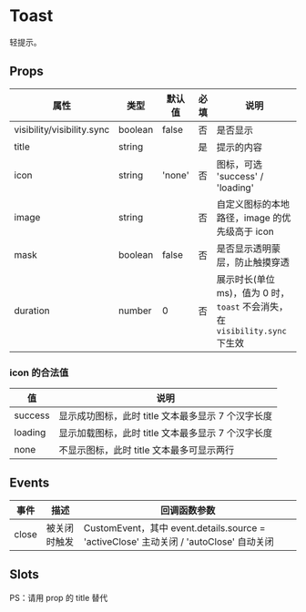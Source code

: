 # Toast

轻提示。

## Props

| 属性                       | 类型    | 默认值 | 必填 | 说明                                                                        |
| -------------------------- | ------- | ------ | ---- | --------------------------------------------------------------------------- |
| visibility/visibility.sync | boolean | false  | 否   | 是否显示                                                                    |
| title                      | string  |        | 是   | 提示的内容                                                                  |
| icon                       | string  | 'none' | 否   | 图标，可选 'success' / 'loading'                                            |
| image                      | string  |        | 否   | 自定义图标的本地路径，image 的优先级高于 icon                               |
| mask                       | boolean | false  | 否   | 是否显示透明蒙层，防止触摸穿透                                              |
| duration                   | number  | 0      | 否   | 展示时长(单位 ms)，值为 0 时，`toast` 不会消失，在 `visibility.sync` 下生效 |

### icon 的合法值

| 值      | 说明                                               |
| ------- | -------------------------------------------------- |
| success | 显示成功图标，此时 title 文本最多显示 7 个汉字长度 |
| loading | 显示加载图标，此时 title 文本最多显示 7 个汉字长度 |
| none    | 不显示图标，此时 title 文本最多可显示两行          |

## Events

| 事件  | 描述         | 回调函数参数                                                                           |
| ----- | ------------ | -------------------------------------------------------------------------------------- |
| close | 被关闭时触发 | CustomEvent，其中 event.details.source = 'activeClose' 主动关闭 / 'autoClose' 自动关闭 |

## Slots

PS：请用 prop 的 title 替代
